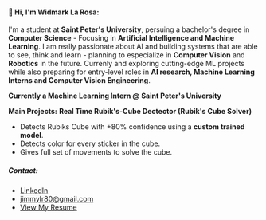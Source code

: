 #### 👋 Hi, I'm Widmark La Rosa:
I'm a student at **Saint Peter's University**, persuing a bachelor's degree in **Computer Science** - Focusing in **Artificial Intelligence and Machine Learning**.
I am really passionate about AI and building systems that are able to see, think and learn - planning to especialize in **Computer Vision** and **Robotics** in the future.
Currenly and exploring cutting-edge ML projects while also preparing for entry-level roles in **AI research, Machine Learning Interns and Computer Vision Engineering**.

**Currently a Machine Learning Intern @ Saint Peter's University**

**Main Projects:**
**Real Time Rubik's-Cube Dectector (Rubik's Cube Solver)**
- Detects Rubiks Cube with +80% confidence using a **custom trained model**.
- Detects color for every sticker in the cube.
- Gives full set of movements to solve the cube.

##### Contact:
- [LinkedIn](https://www.linkedin.com/in/widmarklarosa/)
- jimmylr80@gmail.com
- [View My Resume](https://drive.google.com/file/d/1qLk0RZW6xWN2LQOQMsq8JkQMJmAvpVer/view?usp=drive_link)

